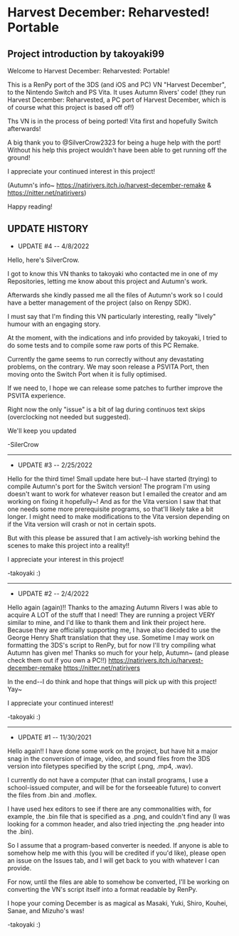 # Harvest December: Reharvested! Portable

## Project introduction by takoyaki99

Welcome to Harvest December: Reharvested: Portable!

This is a RenPy port of the 3DS (and iOS and PC) VN "Harvest December", to the Nintendo Switch and PS Vita. It uses Autumn Rivers' code! (they run Harvest December: Reharvested, a PC port of Harvest December, which is of course what this project is based off of!)

Ths VN is in the process of being ported! Vita first and hopefully Switch afterwards!

A big thank you to @SilverCrow2323 for being a huge help with the port! Without his help this project wouldn't have been able to get running off the ground!

I appreciate your continued interest in this project!

(Autumn's info~ https://natirivers.itch.io/harvest-december-remake & https://nitter.net/natirivers)

Happy reading!

## UPDATE HISTORY
- UPDATE #4 -- 4/8/2022

Hello, here's SilverCrow.

I got to know this VN thanks to takoyaki who contacted me in one of my Repositories, letting me know about this project and Autumn's work.

Afterwards she kindly passed me all the files of Autumn's work so I could have a better management of the project (also on Renpy SDK).

I must say that I'm finding this VN particularly interesting, really "lively" humour with an engaging story.

At the moment, with the indications and info provided by takoyaki, I tried to do some tests and to compile some raw ports of this PC Remake.

Currently the game seems to run correctly without any devastating problems, on the contrary. We may soon release a PSVITA Port, then moving onto the Switch Port when it is fully optimised.

If we need to, I hope we can release some patches to further improve the PSVITA experience.

Right now the only "issue" is a bit of lag during continuos text skips (overclocking not needed but suggested).

We'll keep you updated

-SilerCrow

---

- UPDATE #3 -- 2/25/2022

Hello for the third time! Small update here but--I have started (trying) to compile Autumn's port for the Switch version! The program I'm using doesn't want to work for whatever reason but I emailed the creator and am working on fixing it hopefully~! And as for the Vita version I saw that that one needs some more prerequisite programs, so that'll likely take a bit longer. I might need to make modifications to the Vita version depending on if the Vita version will crash or not in certain spots.

But with this please be assured that I am actively-ish working behind the scenes to make this project into a reality!!

I appreciate your interest in this project!

-takoyaki :)

---

- UPDATE #2 -- 2/4/2022

Hello again (again)!! Thanks to the amazing Autumn Rivers I was able to acquire A LOT of the stuff that I need! They are running a project VERY similar to mine, and I'd like to thank them and link their project here. Because they are officially supporting me, I have also decided to use the George Henry Shaft translation that they use. Sometime I may work on formatting the 3DS's script to RenPy, but for now I'll try compiling what Autumn has given me! Thanks so much for your help, Autumn~ (and please check them out if you own a PC!!) https://natirivers.itch.io/harvest-december-remake https://nitter.net/natirivers

In the end--I do think and hope that things will pick up with this project! Yay~

I appreciate your continued interest!

-takoyaki :)

---

- UPDATE #1 -- 11/30/2021

Hello again!! I have done some work on the project, but have hit a major snag in the conversion of image, video, and sound files from the 3DS version into filetypes specified by the script (.png, .mp4, .wav).

I currently do not have a computer (that can install programs, I use a school-issued computer, and will be for the forseeable future) to convert the files from .bin and .moflex.

I have used hex editors to see if there are any commonalities with, for example, the .bin file that is specified as a .png, and couldn't find any (I was looking for a common header, and also tried injecting the .png header into the .bin).

So I assume that a program-based converter is needed. If anyone is able to somehow help me with this (you will be credited if you'd like), please open an issue on the Issues tab, and I will get back to you with whatever I can provide.

For now, until the files are able to somehow be converted, I'll be working on converting the VN's script itself into a format readable by RenPy.

I hope your coming December is as magical as Masaki, Yuki, Shiro, Kouhei, Sanae, and Mizuho's was!

-takoyaki :)
